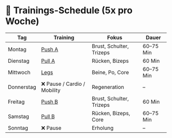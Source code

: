 # 📅 Trainings-Schedule (5x pro Woche)

| Tag | Training | Fokus | Dauer |
|-----|-----------|--------|--------|
| Montag | [Push A](obsidian://vault/Gym/💥%20PushPullLegs/Push_A.md) | Brust, Schulter, Trizeps | 60–75 Min |
| Dienstag | [Pull A](obsidian://vault/Gym/💥%20PushPullLegs/Pull_A.md) | Rücken, Bizeps | 60 Min |
| Mittwoch | [Legs](obsidian://vault/Gym/💥%20PushPullLegs/Legs.md) | Beine, Po, Core | 60–75 Min |
| Donnerstag | ❌ Pause / Cardio / Mobility | Regeneration | – |
| Freitag | [Push B](obsidian://vault/Gym/💥%20PushPullLegs/Push_B.md) | Brust, Schulter, Trizeps | 60 Min |
| Samstag | [Pull B](obsidian://vault/Gym/💥%20PushPullLegs/Pull_B.md) | Rücken, Bizeps, Core | 60–75 Min |
| Sonntag | ❌ Pause | Erholung | – |
